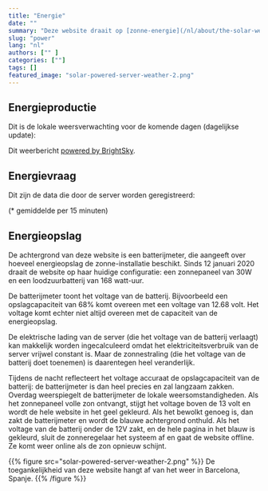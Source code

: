 ```yaml
---
title: "Energie"
date: ""
summary: "Deze website draait op [zonne-energie](/nl/about/the-solar-website). De server staat opgesteld in Barcelona en gaat offline gedurende langere periodes van slecht weer. Deze pagina geeft \"live\" informatie weer over de productie van zonne-energie, de energieopslag, en het energieverbruik van de website."
slug: "power"
lang: "nl"
authors: ["" ]
categories: [""]
tags: []
featured_image: "solar-powered-server-weather-2.png"
---
```


## Energieproductie

Dit is de lokale weersverwachting voor de komende dagen (dagelijkse update):
<p class="forecast">
</p>

Dit weerbericht [powered by BrightSky](https://brightsky.dev/). 

## Energievraag

Dit zijn de data die door de server worden geregistreerd:
<dl id="server">
</dl>

(* gemiddelde per 15 minuten)

## Energieopslag

De achtergrond van deze website is een batterijmeter, die aangeeft over hoeveel energieopslag de zonne-installatie beschikt. Sinds 12 januari 2020 draait de website op haar huidige configuratie: een zonnepaneel van 30W en een loodzuurbatterij van 168 watt-uur.

De batterijmeter toont het voltage van de batterij. Bijvoorbeeld een opslagcapaciteit van 68% komt overeen met een voltage van 12.68 volt. Het voltage komt echter niet altijd overeen met de capaciteit van de energieopslag. 

De elektrische lading van de server (die het voltage van de batterij verlaagt) kan makkelijk worden ingecalculeerd omdat het elektriciteitsverbruik van de server vrijwel constant is. Maar de zonnestraling (die het voltage van de batterij doet toenemen) is daarentegen heel veranderlijk. 

Tijdens de nacht reflecteert het voltage accuraat de opslagcapaciteit van de batterij: de batterijmeter is dan heel precies en zal langzaam zakken. Overdag weerspiegelt de batterijmeter de lokale weersomstandigheden. Als het zonnepaneel volle zon ontvangt, stijgt het voltage boven de 13 volt en wordt de hele website in het geel gekleurd. Als het bewolkt genoeg is, dan zakt de batterijmeter en wordt de blauwe achtergrond onthuld. Als het voltage van de batterij onder de 12V zakt, en de hele pagina in het blauw is gekleurd, sluit de zonneregelaar het systeem af en gaat de website offline. Ze komt weer online als de zon opnieuw schijnt. 

{{% figure src="solar-powered-server-weather-2.png" %}} De toegankelijkheid van deze website hangt af van het weer in Barcelona, Spanje. {{% /figure %}}
